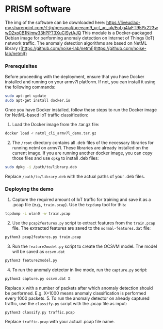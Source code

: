# PRISM software

The img of the software can be downloaded here: https://liveuclac-my.sharepoint.com/:f:/g/personal/uceeam9_ucl_ac_uk/EoLg4IaFT95Pk223wwD2xo0B1NImw33hPPT3XuCISytAJQ 
This module is a Docker-packaged Debian image for performing anomaly detection on Internet of Things (IoT) network traffic. The anomaly detection algorithms are based on NetML library ([https://github.com/noise-lab/netml](https://github.com/noise-lab/netml))

### Prerequisites
Before proceeding with the deployment, ensure that you have Docker installed and running on your armv7l platform. If not, you can install it using the following commands:

```bash
sudo apt-get update
sudo apt-get install docker.io
```

Once you have Docker installed, follow these steps to run the Docker image for NetML-based IoT traffic classification:
1. Load the Docker image from the .tar.gz file:
```bash
docker load < netml_cli_armv7l_demo.tar.gz
```
2. The `/root` directory contains all .deb files of the necessary libraries for running netml on armv7l. These libraries are already installed on the current image. If you are running another docker image, you can copy those files and use `dpkg` to install .deb files:
```bash
sudo dpkg -i /path/to/library.deb
```
Replace `/path/to/library.deb` with the actual paths of your .deb files.

### Deploying the demo
1. Capture the required amount of IoT traffic for training and save it as a .pcap file (e.g., `train.pcap`). Use the `tcpdump` tool for this:
```bash
tcpdump -i wlan0 -w train.pcap
```
2. Use the `pcap2features.py` script to extract features from the `train.pcap` file. The extracted features are saved to the `normal-features.dat` file:
```bash
python3 pcap2features.py train.pcap
```
3. Run the `feature2model.py` script to create the OCSVM model. The model will be saved as `ocsvm.dat`
```bash
python3 feature2model.py
```
4. To run the anomaly detector in live mode, run the `capture.py` script:
```bash
python3 capture.py ocsvm.dat X
```
Replace `X` with a number of packets after which anomaly detection should be performed. E.g. X=1000 means anomaly classification is performed every 1000 packets. 
5. To run the anomaly detector on already captured traffic, use the `classify.py` script with the .pcap file as input:
```bash
python3 classify.py traffic.pcap
```
Replace `traffic.pcap` with your actual .pcap file name.
